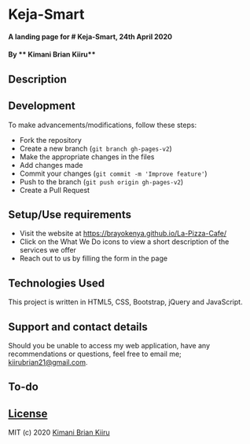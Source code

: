 # Keja-Smart


#### A landing page for # Keja-Smart, 24th April 2020

#### By ** Kimani Brian Kiiru**

## Description


## Development

To make advancements/modifications, follow these steps:

- Fork the repository
- Create a new branch (`git branch gh-pages-v2`)
- Make the appropriate changes in the files
- Add changes made
- Commit your changes (`git commit -m 'Improve feature'`)
- Push to the branch (`git push origin gh-pages-v2`)
- Create a Pull Request

## Setup/Use requirements

- Visit the website at https://brayokenya.github.io/La-Pizza-Cafe/
- Click on the What We Do icons to view a short description of the services we offer
- Reach out to us by filling the form in the page

## Technologies Used

This project is written in HTML5, CSS, Bootstrap, jQuery and JavaScript.

## Support and contact details

Should you be unable to access my web application, have any recommendations or questions, feel free to email me; kiirubrian21@gmail.com.

## To-do



## [License](https://github.com/brayokenya/Keja-Smart/blob/master/LICENSE)

MIT (c) 2020 [Kimani Brian Kiiru](https://github.com/brayokenya)

